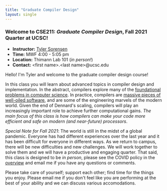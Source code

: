 ```yaml
---
title: "Graduate Compiler Design"
layout: single
---
```



### Welcome to **CSE211:** _Graduate Compiler Design_, Fall 2021 Quarter at UCSC!

- **Instructor:** [Tyler Sorensen](https://users.soe.ucsc.edu/~tsorensen/)
- **Time:** MWF 4:00 - 5:05 pm
- **Location:** Thimann Lab 101 (_in person!_)
- **Contact:** \<first name\>.\<last name\>@ucsc.edu


Hello! I'm Tyler  and welcome to the graduate compiler design course! 

In this class you will learn about advanced topics in compiler design and implementation. In the abstract, compilers explore many of the [foundational problems in computer science](https://en.wikipedia.org/wiki/Halting_problem). In practice, compilers are [massive pieces of well-oiled software](https://www.phoronix.com/scan.php?page=news_item&px=MTg3OTQ), and are some of the engineering marvels of the modern world. Given the end of Dennard's scaling, compilers will play an increasingly important role to achieve further computational gains. _The main focus of this class is how compilers can make your code more efficient and safe on modern (and near-future) processors_.

_Special Note for Fall 2021_: The world is still in the midst of a global pandemic. Everyone has had different experiences over the last year and it has been difficult for everyone in different ways. As we return to campus, there will be new difficulties and new challenges. We will work together to solve them and we will have a productive and engaging quarter. That said, this class is designed to be _in person_, please see the COVID policy in the [overview](overview.html) and email me if you have any questions or comments. 

Please take care of yourself; support each other; find time for the things you enjoy. Please email me if you don't feel like you are performing at the best of your ability and we can discuss various accomodations.

